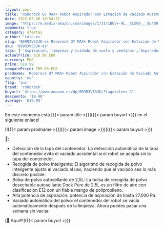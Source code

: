 ```yaml
---
layout: post
title: 'Roborock Q7 MAX+ Robot Aspirador con Estación de Vaciado Automático  Recogida automática de Polvo  4200 Pa  Navegación LIDAR  Control de Voz App  Modelo 2022  Negro '
date: 2022-05-26 18:54:27
image: 'https://m.media-amazon.com/images/I/31r1BUV+-9L._SL500_._SL400_.jpg'
comments: true
category: ofertas
author: 'tole.es'
slug: 'B09R3V53JK-es Roborock Q7 MAX+ Robot Aspirador con Estación de Vaciado...'
sku: 'B09R3V53JK-es'
tags: [ 'Aspiración, limpieza y cuidado de suelo y ventanas','Aspiradoras','Hogar y cocina','Robots aspiradores','roborock','🇪🇸', ]
actualPrice: 619.99 EUR
currency: EUR
price: 619.99
comparePrice: 769.99 EUR
prodname: 'Roborock Q7 MAX+ Robot Aspirador con Estación de Vaciado Automático  Recogida automática de Polvo  4200 Pa  Navegación LIDAR  Control de Voz App  Modelo 2022  Negro '
country: 'es'
flag: '🇪🇸'
brand: 'roborock'
buyurl: 'https://www.amazon.es/dp/B09R3V53JK/?tag=tolees-21'
descuento: '19.48'
average: '619.99'
---
```


En este momento está [{{< param title >}}]({{< param buyurl >}}) en el siguiente enlace!

[![{{< param prodname >}}]({{< param image >}})]({{< param buyurl >}})

🔎:

- Detección de la tapa del contenedor: La detección automática de la tapa del contenedor evita el vaciado accidental si el robot se acopla sin la tapa del contenedor.
- Recogida de polvo inteligente: El algoritmo de recogida de polvo inteligente ajusta el vaciado al uso, haciendo que el vaciado sea lo más discreto posible.
- Bolsa de polvo autosellante de 2,5L: La bolsa de recogida de polvo desechable autosellante Dock Pure de 2,5L es un filtro de aire con clasificación E12 con un fiable mango de polipropileno.
- Alta potencia de aspiración: potencia de aspiración de hasta 27.000 Pa.
- Vaciado automático del polvo: el contenedor del robot se vacía automáticamente después de la limpieza. Ahora puedes pasar una semana sin vaciar.

[🛒 Aquí!!!]({{< param buyurl >}})
